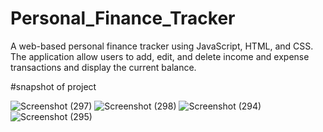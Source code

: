 # Personal_Finance_Tracker
 A web-based personal finance tracker using JavaScript, HTML, and CSS. The application allow users to add, edit, and delete income and expense transactions and display the current balance.

#snapshot of project

![Screenshot (297)](https://github.com/Diksha-001/Personal_Finance_Tracker/assets/114089823/1d3d022f-c50c-487f-9b10-f95a154c7502)
![Screenshot (298)](https://github.com/Diksha-001/Personal_Finance_Tracker/assets/114089823/b0eb6235-5e45-4c85-841d-9800ebcbd0f0)
![Screenshot (294)](https://github.com/Diksha-001/Personal_Finance_Tracker/assets/114089823/879a6694-7e11-40fd-914f-2b836a37e3e4)
![Screenshot (295)](https://github.com/Diksha-001/Personal_Finance_Tracker/assets/114089823/809eabc0-b09b-4f5a-9d1d-3aedd274d605)

